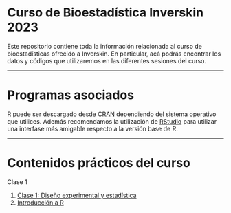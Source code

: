 # Curso de Bioestadística Inverskin 2023

Este repositorio contiene toda la información relacionada al curso de bioestadísticas ofrecido a Inverskin. En particular, acá podrás encontrar los datos y códigos que utilizaremos en las diferentes sesiones del curso.

---

# Programas asociados

R puede ser descargado desde [CRAN](https://cran.r-project.org/) dependiendo del sistema operativo que utilices.
Además recomendamos la utilización de [RStudio](https://www.rstudio.com/products/rstudio/download/) para utilizar una interfase más amigable respecto a la versión base de R.

---
# Contenidos prácticos del curso
Clase 1
1. [Clase 1: Diseño experimental y estadística](https://github.com/BioCastaneda/Inversink/blob/main/archivos/Clase1.pdf)
2. [Introducción a R](Intro_R.R)

